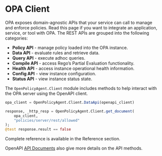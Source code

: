 # OPA Client

OPA exposes domain-agnostic APIs that your service can call to manage and enforce policies. Read this page if you want to integrate an application, service, or tool with OPA. The REST APIs are grouped into the following categories:

- **Policy API** - manage policy loaded into the OPA instance.
- **Data API** - evaluate rules and retrieve data.
- **Query API** - execute adhoc queries.
- **Compile API** - access Rego’s Partial Evaluation functionality.
- **Health API** - access instance operational health information.
- **Config API** - view instance configuration.
- **Status API** - view instance status state.

The `OpenPolicyAgent.Client` module includes methods to help interact with the OPA server using the OpenAPI client.

```julia
opa_client = OpenPolicyAgent.Client.DataApi(openapi_client)

response, _http_resp = OpenPolicyAgent.Client.get_document(
    opa_client,
    "policies/server/rest/allowed"
);
@test response.result == false
```

Complete reference is available in the Reference section.

OpenAPI [API Documents](https://github.com/JuliaComputing/OpenPolicyAgent.jl/blob/main/src/client/README.md) also give more details on the API methods.
